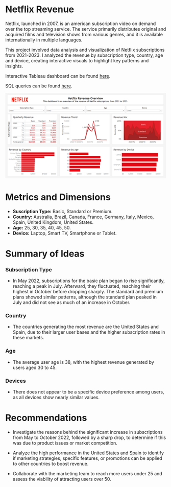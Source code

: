 # Netflix Revenue

Netflix, launched in 2007, is an american subscription video on demand over the top streaming service. The service primarily distributes original and acquired films and television shows from various genres, and it is available internationally in multiple languages. 

This project involved data analysis and visualization of Netflix subscriptions from 2021-2023. I analyzed the revenue by subscription type, country, age and device, creating interactive visuals to highlight key patterns and insights.

Interactive Tableau dashboard can be found [here](https://public.tableau.com/app/profile/ren.d.vila.licona/viz/NetflixRevenue_17301404943970/Dashboard).

SQL queries can be found [here](https://github.com/rene-dl/Netflix_Revenue/blob/main/NetflixProject.sql).

![Image Alt](https://github.com/rene-dl/Netflix_Revenue/blob/main/NetflixDashboard.png?raw=true) 

# Metrics and Dimensions
- **Suscription Type:** Basic, Standard or Premium.
- **Country:** Australia, Brazil, Canada, France, Germany, Italy, Mexico, Spain, United Kingdom, United States.
- **Age:** 25, 30, 35, 40, 45, 50.
- **Device:** Laptop, Smart TV, Smartphone or Tablet.

# Summary of Ideas

### Subscription Type
- In May 2022, subscriptions for the basic plan began to rise significantly, reaching a peak in July. Afterward, they fluctuated, reaching their highest in October before dropping sharply. The standard and premium plans showed similar patterns, although the standard plan peaked in July and did not see as much of an increase in October.

### Country
- The countries generating the most revenue are the United States and Spain, due to their larger user bases and the higher subscription rates in these markets.

### Age
- The average user age is 38, with the highest revenue generated by users aged 30 to 45.

### Devices
- There does not appear to be a specific device preference among users, as all devices show nearly similar values.

# Recommendations

- Investigate the reasons behind the significant increase in subscriptions from May to October 2022, followed by a sharp drop, to determine if this was due to product issues or market competition.

- Analyze the high performance in the United States and Spain to identify if marketing strategies, specific features, or promotions can be applied to other countries to boost revenue.

- Collaborate with the marketing team to reach more users under 25 and assess the viability of attracting users over 50.

